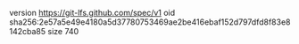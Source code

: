 version https://git-lfs.github.com/spec/v1
oid sha256:2e57a5e49e4180a5d37780753469ae2be416ebaf152d797dfd8f83e8142cba85
size 740
